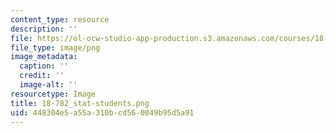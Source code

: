 ```yaml
---
content_type: resource
description: ''
file: https://ol-ocw-studio-app-production.s3.amazonaws.com/courses/18-782-introduction-to-arithmetic-geometry-fall-2013/448304e5a55a310bcd560049b95d5a91_18-782_stat-students.png
file_type: image/png
image_metadata:
  caption: ''
  credit: ''
  image-alt: ''
resourcetype: Image
title: 18-782_stat-students.png
uid: 448304e5-a55a-310b-cd56-0049b95d5a91
---
```

